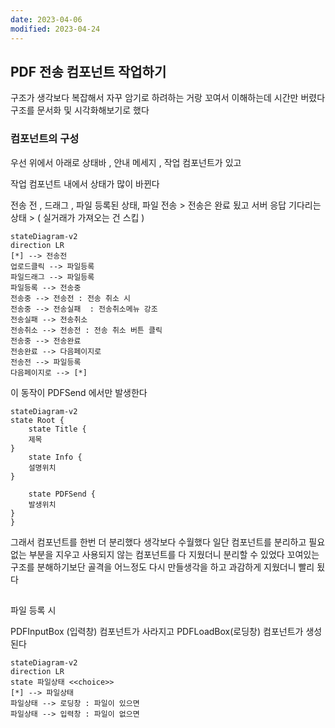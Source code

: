 ```yaml
---
date: 2023-04-06
modified: 2023-04-24
---
```


## PDF 전송 컴포넌트 작업하기

구조가 생각보다 복잡해서 자꾸 암기로 하려하는 거랑 꼬여서 이해하는데 시간만 버렸다
구조를 문서화 및 시각화해보기로 했다

### 컴포넌트의 구성

우선 위에서 아래로
상태바 , 안내 메세지 , 작업 컴포넌트가 있고

작업 컴포넌트 내에서 상태가 많이 바뀐다

전송 전 , 드래그 , 파일 등록된 상태, 파일 전송 > 전송은 완료 됬고 서버 응답 기다리는 상태 > ( 실거래가 가져오는 건 스킵 )

```mermaid
stateDiagram-v2
direction LR
[*] --> 전송전
업로드클릭 --> 파일등록
파일드래그 --> 파일등록
파일등록 --> 전송중
전송중 --> 전송전 : 전송 취소 시
전송중 --> 전송실패  : 전송취소메뉴 강조
전송실패 --> 전송취소
전송취소 --> 전송전 : 전송 취소 버튼 클릭
전송중 --> 전송완료
전송완료 --> 다음페이지로
전송전 --> 파일등록
다음페이지로 --> [*]
```

이 동작이 PDFSend 에서만 발생한다

```mermaid
stateDiagram-v2
state Root {
	state Title {
	제목
}
	state Info {
	설명위치
}

	state PDFSend {
	발생위치
}
}
```

그래서 컴포넌트를 한번 더 분리했다
생각보다 수월했다 일단 컴포넌트를 분리하고 필요 없는 부분을 지우고
사용되지 않는 컴포넌트를 다 지웠더니 분리할 수 있었다
꼬여있는 구조를 분해하기보단
골격을 어느정도 다시 만들생각을 하고 과감하게 지웠더니 빨리 됬다

##

파일 등록 시

PDFInputBox (입력창) 컴포넌트가 사라지고
PDFLoadBox(로딩창) 컴포넌트가 생성된다

```mermaid
stateDiagram-v2
direction LR
state 파일상태 <<choice>>
[*] --> 파일상태
파일상태 --> 로딩창 : 파일이 있으면
파일상태 --> 입력창 : 파일이 없으면

```
